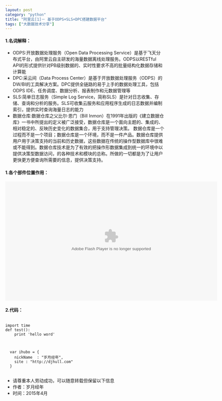 ```yaml
---
layout: post
category: "python"
title: "阿里云[1]－ 基于ODPS+SLS+DPC搭建数据平台"
tags: ["大数据技术分享"]
---
```


#### 1.名词解释：
- ODPS:开放数据处理服务（Open Data Processing Service）是基于飞天分布式平台，由阿里云自主研发的海量数据离线处理服务。ODPS以RESTful API的形式提供针对PB级别数据的、实时性要求不高的批量结构化数据存储和计算能
- DPC:采云间（Data Process Center）是基于开放数据处理服务（ODPS）的DW/BI的工具解决方案。DPC提供全链路的易于上手的数据处理工具，包括ODPS IDE、任务调度、数据分析、报表制作和元数据管理等
- SLS:简单日志服务（Simple Log Service，简称SLS）是针对日志收集、存储、查询和分析的服务。SLS可收集云服务和应用程序生成的日志数据并编制索引，提供实时查询海量日志的能力
- 数据仓库:数据仓库之父比尔·恩门（Bill Inmon）在1991年出版的《建立数据仓库》一书中所提出的定义被广泛接受，数据仓库是一个面向主题的、集成的、相对稳定的、反映历史变化的数据集合，用于支持管理决策。 数据仓库是一个过程而不是一个项目；数据仓库是一个环境，而不是一件产品。数据仓库提供用户用于决策支持的当前和历史数据，这些数据在传统的操作型数据库中很难或不能得到。数据仓库技术是为了有效的把操作形数据集成到统一的环境中以提供决策型数据访问，的各种技术和模块的总称。所做的一切都是为了让用户更快更方便查询所需要的信息，提供决策支持。

#### 1.各个部件位置作用：

<object width="672" height="378">
  <param name="movie" value="http://player.youku.com/player.php/sid/XNTIxMjU2NTUy/v.swf"></param>
  <param name="allowFullScreen" value="true"></param>
  <param name="allowscriptaccess" value="always"></param>
  <embed src="http://player.youku.com/player.php/sid/XNTIxMjU2NTUy/v.swf"
	type="application/x-shockwave-flash" allowscriptaccess="always" allowfullscreen="true"
	width="672" height="378">
  </embed>
</object>

#### 2.代码：
 
<pre><code class="python">
import time
def test():
	print 'hello word'
</code></pre>

<pre><code class="javascript">

  var ihubo = {
    nickName  : "岁月经年",
    site : "http://djhull.com"
  }
  
</code></pre>


>
- 请尊重本人劳动成功，可以随意转载但保留以下信息 
- 作者：岁月经年 
- 时间：2015年4月
